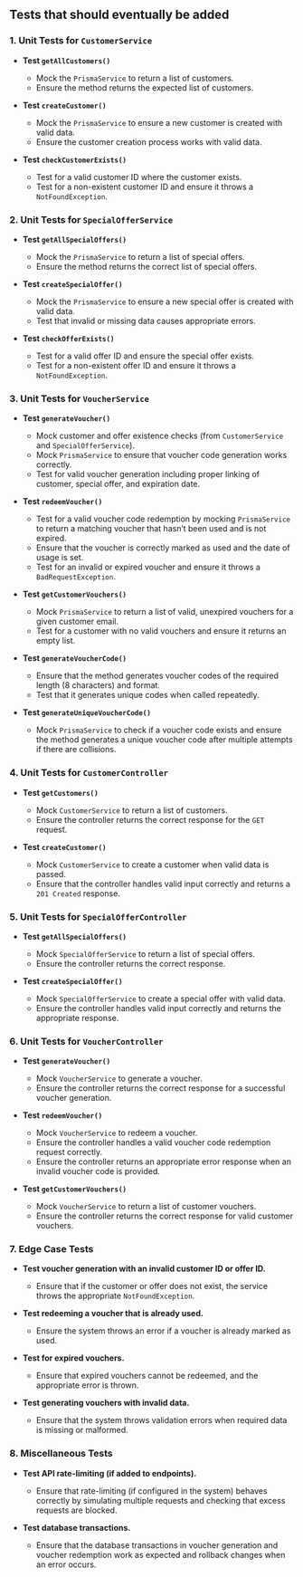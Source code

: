 ## Tests that should eventually be added

### 1. **Unit Tests for `CustomerService`**

- **Test `getAllCustomers()`**

  - Mock the `PrismaService` to return a list of customers.
  - Ensure the method returns the expected list of customers.

- **Test `createCustomer()`**

  - Mock the `PrismaService` to ensure a new customer is created with valid data.
  - Ensure the customer creation process works with valid data.

- **Test `checkCustomerExists()`**
  - Test for a valid customer ID where the customer exists.
  - Test for a non-existent customer ID and ensure it throws a `NotFoundException`.

### 2. **Unit Tests for `SpecialOfferService`**

- **Test `getAllSpecialOffers()`**

  - Mock the `PrismaService` to return a list of special offers.
  - Ensure the method returns the correct list of special offers.

- **Test `createSpecialOffer()`**

  - Mock the `PrismaService` to ensure a new special offer is created with valid data.
  - Test that invalid or missing data causes appropriate errors.

- **Test `checkOfferExists()`**
  - Test for a valid offer ID and ensure the special offer exists.
  - Test for a non-existent offer ID and ensure it throws a `NotFoundException`.

### 3. **Unit Tests for `VoucherService`**

- **Test `generateVoucher()`**

  - Mock customer and offer existence checks (from `CustomerService` and `SpecialOfferService`).
  - Mock `PrismaService` to ensure that voucher code generation works correctly.
  - Test for valid voucher generation including proper linking of customer, special offer, and expiration date.

- **Test `redeemVoucher()`**

  - Test for a valid voucher code redemption by mocking `PrismaService` to return a matching voucher that hasn’t been used and is not expired.
  - Ensure that the voucher is correctly marked as used and the date of usage is set.
  - Test for an invalid or expired voucher and ensure it throws a `BadRequestException`.

- **Test `getCustomerVouchers()`**

  - Mock `PrismaService` to return a list of valid, unexpired vouchers for a given customer email.
  - Test for a customer with no valid vouchers and ensure it returns an empty list.

- **Test `generateVoucherCode()`**

  - Ensure that the method generates voucher codes of the required length (8 characters) and format.
  - Test that it generates unique codes when called repeatedly.

- **Test `generateUniqueVoucherCode()`**
  - Mock `PrismaService` to check if a voucher code exists and ensure the method generates a unique voucher code after multiple attempts if there are collisions.

### 4. **Unit Tests for `CustomerController`**

- **Test `getCustomers()`**

  - Mock `CustomerService` to return a list of customers.
  - Ensure the controller returns the correct response for the `GET` request.

- **Test `createCustomer()`**
  - Mock `CustomerService` to create a customer when valid data is passed.
  - Ensure that the controller handles valid input correctly and returns a `201 Created` response.

### 5. **Unit Tests for `SpecialOfferController`**

- **Test `getAllSpecialOffers()`**

  - Mock `SpecialOfferService` to return a list of special offers.
  - Ensure the controller returns the correct response.

- **Test `createSpecialOffer()`**
  - Mock `SpecialOfferService` to create a special offer with valid data.
  - Ensure the controller handles valid input correctly and returns the appropriate response.

### 6. **Unit Tests for `VoucherController`**

- **Test `generateVoucher()`**

  - Mock `VoucherService` to generate a voucher.
  - Ensure the controller returns the correct response for a successful voucher generation.

- **Test `redeemVoucher()`**

  - Mock `VoucherService` to redeem a voucher.
  - Ensure the controller handles a valid voucher code redemption request correctly.
  - Ensure the controller returns an appropriate error response when an invalid voucher code is provided.

- **Test `getCustomerVouchers()`**
  - Mock `VoucherService` to return a list of customer vouchers.
  - Ensure the controller returns the correct response for valid customer vouchers.

### 7. **Edge Case Tests**

- **Test voucher generation with an invalid customer ID or offer ID.**

  - Ensure that if the customer or offer does not exist, the service throws the appropriate `NotFoundException`.

- **Test redeeming a voucher that is already used.**

  - Ensure the system throws an error if a voucher is already marked as used.

- **Test for expired vouchers.**

  - Ensure that expired vouchers cannot be redeemed, and the appropriate error is thrown.

- **Test generating vouchers with invalid data.**
  - Ensure that the system throws validation errors when required data is missing or malformed.

### 8. **Miscellaneous Tests**

- **Test API rate-limiting (if added to endpoints).**

  - Ensure that rate-limiting (if configured in the system) behaves correctly by simulating multiple requests and checking that excess requests are blocked.

- **Test database transactions.**
  - Ensure that the database transactions in voucher generation and voucher redemption work as expected and rollback changes when an error occurs.
